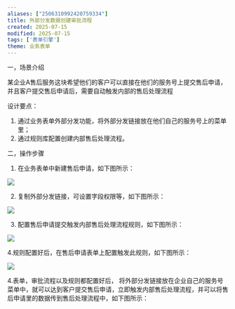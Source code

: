```yaml
---
aliases: ["2506310992420759334"]
title: 外部分发数据创建审批流程
created: 2025-07-15
modified: 2025-07-15
tags: ['表单引擎']
theme: 业务表单
---
```


一，场景介绍

某企业A售后服务这块希望他们的客户可以直接在他们的服务号上提交售后申请，并且客户提交售后申请后，需要自动触发内部的售后处理流程

设计要点：

1. 通过业务表单外部分发功能，将外部分发链接放在他们自己的服务号上的菜单里；
2. 通过规则库配置创建内部售后处理流程。

二，操作步骤

1. 在业务表单中新建售后申请，如下图所示：

![](https://myhelpdoc.oss-cn-heyuan.aliyuncs.com/mdimages/926d57da99ff08582717aa44b0e6bf86.jpg)

2. 复制外部分发链接，可设置字段权限等，如下图所示：

![](https://myhelpdoc.oss-cn-heyuan.aliyuncs.com/mdimages/dd3830e0d078114dd80dffa1c9c85417.jpg)

3. 配置售后申请提交触发内部售后处理流程规则，如下图所示：

![](https://myhelpdoc.oss-cn-heyuan.aliyuncs.com/mdimages/4808480d83dc360b519de7d467b83af3.jpg)

4.规则配置好后，在售后申请表单上配置触发此规则，如下图所示：

![](https://myhelpdoc.oss-cn-heyuan.aliyuncs.com/mdimages/5a822067e9a840e864358bf3c96c94d1.jpg)

4.表单，审批流程以及规则都配置好后， 将外部分发链接放在企业自己的服务号菜单中，就可以达到客户提交售后申请，立即触发内部售后处理流程，并可以将售后申请里的数据传到售后处理流程中，如下图所示：

